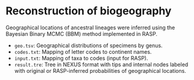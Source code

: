 Reconstruction of biogeography
======

Geographical locations of ancestral lineages were inferred using the Bayesian
Binary MCMC (BBM) method implemented in RASP.

- `geo.tsv`: Geographical distributions of specimens by genus.
- `codes.txt`: Mapping of letter codes to continent names.
- `input.txt`: Mapping of taxa to codes (input for RASP).
- `result.tre`: Tree in NEXUS format with tips and internal nodes labeled with
original or RASP-inferred probabilities of geographical locations.
